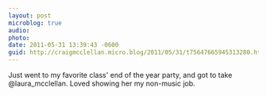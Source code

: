 ```yaml
---
layout: post
microblog: true
audio: 
photo: 
date: 2011-05-31 13:39:43 -0600
guid: http://craigmcclellan.micro.blog/2011/05/31/t75647665945313280.html
---
```

Just went to my favorite class' end of the year party, and got to take @laura_mcclellan.  Loved showing her my non-music job.
